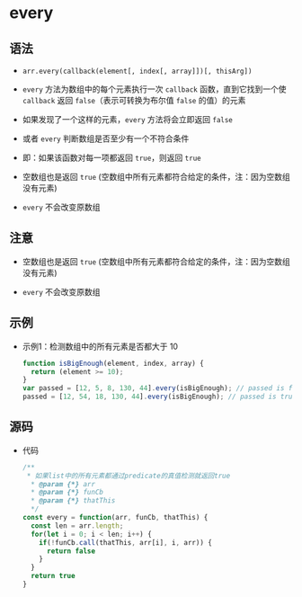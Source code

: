 # every

## 语法

+ `arr.every(callback(element[, index[, array]])[, thisArg])`

+ `every` 方法为数组中的每个元素执行一次 `callback` 函数，直到它找到一个使 `callback` 返回 `false`（表示可转换为布尔值 `false` 的值）的元素
+ 如果发现了一个这样的元素，`every` 方法将会立即返回 `false`
+ 或者 `every` 判断数组是否至少有一个不符合条件

+ 即：如果该函数对每一项都返回 `true`，则返回 `true`

+ 空数组也是返回 `true` (空数组中所有元素都符合给定的条件，注：因为空数组没有元素)

+ `every` 不会改变原数组

## 注意

+ 空数组也是返回 `true` (空数组中所有元素都符合给定的条件，注：因为空数组没有元素)

+ `every` 不会改变原数组

## 示例

+ 示例1：检测数组中的所有元素是否都大于 10

  ```js
  function isBigEnough(element, index, array) {
    return (element >= 10);
  }
  var passed = [12, 5, 8, 130, 44].every(isBigEnough); // passed is false
  passed = [12, 54, 18, 130, 44].every(isBigEnough); // passed is true
  ```

## 源码

+ 代码

  ```js
  /**
   * 如果list中的所有元素都通过predicate的真值检测就返回true
    * @param {*} arr
    * @param {*} funCb
    * @param {*} thatThis
    */
  const every = function(arr, funCb, thatThis) {
    const len = arr.length;
    for(let i = 0; i < len; i++) {
      if(!funCb.call(thatThis, arr[i], i, arr)) {
        return false
      }
    }
    return true
  }
  ```
